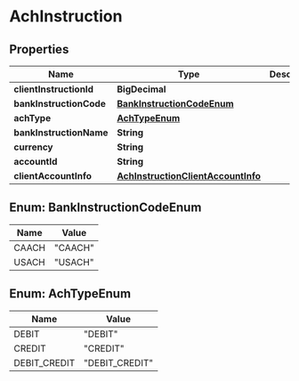 

# AchInstruction


## Properties

| Name | Type | Description | Notes |
|------------ | ------------- | ------------- | -------------|
|**clientInstructionId** | **BigDecimal** |  |  |
|**bankInstructionCode** | [**BankInstructionCodeEnum**](#BankInstructionCodeEnum) |  |  |
|**achType** | [**AchTypeEnum**](#AchTypeEnum) |  |  |
|**bankInstructionName** | **String** |  |  |
|**currency** | **String** |  |  |
|**accountId** | **String** |  |  |
|**clientAccountInfo** | [**AchInstructionClientAccountInfo**](AchInstructionClientAccountInfo.md) |  |  |



## Enum: BankInstructionCodeEnum

| Name | Value |
|---- | -----|
| CAACH | &quot;CAACH&quot; |
| USACH | &quot;USACH&quot; |



## Enum: AchTypeEnum

| Name | Value |
|---- | -----|
| DEBIT | &quot;DEBIT&quot; |
| CREDIT | &quot;CREDIT&quot; |
| DEBIT_CREDIT | &quot;DEBIT_CREDIT&quot; |



